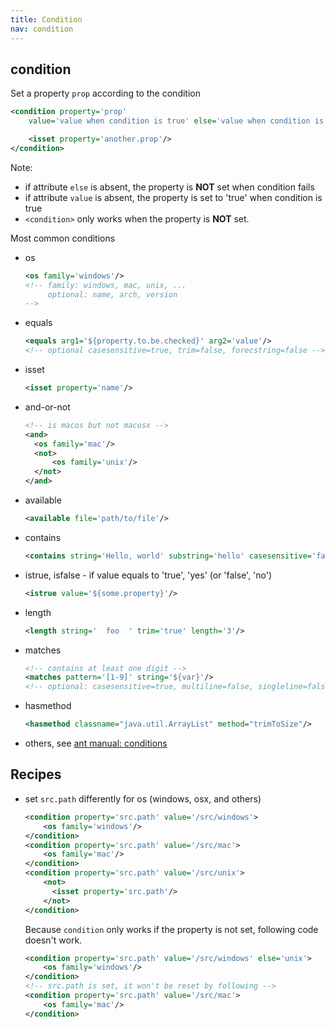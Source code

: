 ```yaml
---
title: Condition
nav: condition
---
```


## condition
Set a property ``prop`` according to the condition
```xml
<condition property='prop'
    value='value when condition is true' else='value when condition is false'>

    <isset property='another.prop'/>
</condition>
```
Note:
* if attribute ``else`` is absent, the property is **NOT** set when condition fails
* if attribute ``value`` is absent, the property is set to 'true' when condition is true
* ``<condition>`` only works when the property is **NOT** set.

Most common conditions
* os
  ```xml
  <os family='windows'/>
  <!-- family: windows, mac, unix, ...
       optional: name, arch, version
  -->
  ```
* equals
  ```xml
  <equals arg1='${property.to.be.checked}' arg2='value'/>
  <!-- optional casesensitive=true, trim=false, forecstring=false -->
  ```
* isset
  ```xml
  <isset property='name'/>
  ```
* and-or-not
  ```xml
  <!-- is macos but not macosx -->
  <and>
    <os family='mac'/>
    <not>
        <os family='unix'/>
    </not>
  </and>
  ```
* available
  ```xml
  <available file='path/to/file'/>
  ```
* contains
  ```xml
  <contains string='Hello, world' substring='hello' casesensitive='false'>
  ```
* istrue, isfalse - if value equals to 'true', 'yes' (or 'false', 'no')
  ```xml
  <istrue value='${some.property}'/>
  ```
* length
  ```xml
  <length string='  foo  ' trim='true' length='3'/>
  ```
* matches
  ```xml
  <!-- contains at least one digit -->
  <matches pattern='[1-9]' string='${var}'/>
  <!-- optional: casesensitive=true, multiline=false, singleline=false -->
  ```
* hasmethod
  ```xml
  <hasmethod classname="java.util.ArrayList" method="trimToSize"/>
  ```
* others, see [ant manual: conditions](https://ant.apache.org/manual/Tasks/conditions.html)

## Recipes

* set ``src.path`` differently for os (windows, osx, and others)
  ```xml
  <condition property='src.path' value='/src/windows'>
      <os family='windows'/>
  </condition>
  <condition property='src.path' value='/src/mac'>
      <os family='mac'/>
  </condition>
  <condition property='src.path' value='/src/unix'>
      <not>
        <isset property='src.path'/>
      </not>
  </condition>
  ```
  Because ``condition`` only works if the property is not set, following code doesn't work.
  ```xml
  <condition property='src.path' value='/src/windows' else='unix'>
      <os family='windows'/>
  </condition>
  <!-- src.path is set, it won't be reset by following -->
  <condition property='src.path' value='/src/mac'>
      <os family='mac'/>
  </condition>
  ```
